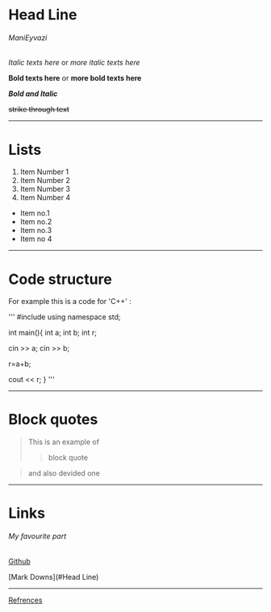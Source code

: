 # Head Line
###### ManiEyvazi


*Italic texts here*   or   _more italic texts here_

**Bold texts here**   or   __more bold texts here__

___Bold and Italic___

~~strike through text~~


---


# Lists

1. Item Number 1
2. Item Number 2
3. Item Number 3
1. Item Number 4

- Item no.1
- Item no.2
- Item no.3
- Item no 4


---


# Code structure

For example this is a code for 'C++' :

'''
#include <iostream>
using namespace std;

int main(){
int a;
int b;
int r;

cin >> a;
cin >> b;

r=a+b;

cout << r;
}
'''


---


# Block quotes

> This is an example of 
>
> > block quote

> and also devided one


---


# Links
###### My favourite part

[Github](https://github.com/ManiEyvazi/study_NPIbd03_arh-pc 
"Лабраторная Работа")

[Mark Downs](#Head Line)

[cs]: Https://youtube.com/codestackr





___

[Refrences](cs)
